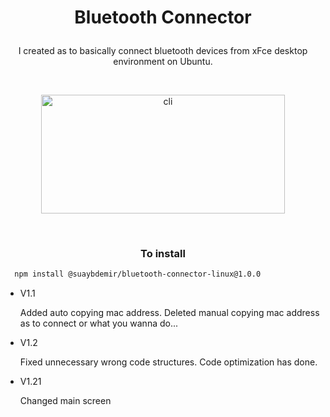 # <p align="center">Bluetooth Connector</p>

<p align="center">I created as to basically connect bluetooth devices from xFce desktop environment on Ubuntu.</p>

<br>

<p align="center"><img src="https://i.ibb.co/nQwrKRg/b-connector.png" width="390" height="190" 
title="cli"></p>
<br>

### <p align="center">To install</p>

<p align="center">

```bash 
  npm install @suaybdemir/bluetooth-connector-linux@1.0.0
```

</p>

- V1.1
	
	Added auto copying mac address.
	Deleted manual copying mac address as to connect or what you wanna do...

- V1.2
	
	Fixed unnecessary wrong code structures.
	Code optimization has done.
	
- V1.21 

	Changed main screen
